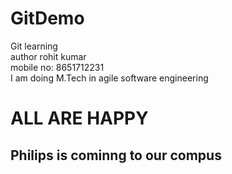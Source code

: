 # GitDemo
Git learning
<br>
author rohit kumar
<br> 
mobile no: 8651712231
<br>
I am doing M.Tech in agile software engineering
<br>
<h1>ALL ARE HAPPY</h2>

<h2>Philips is cominng to our compus</h2>
